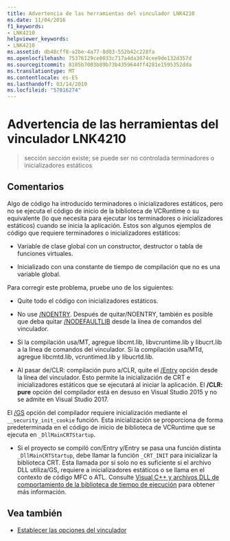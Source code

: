 ```yaml
---
title: Advertencia de las herramientas del vinculador LNK4210
ms.date: 11/04/2016
f1_keywords:
- LNK4210
helpviewer_keywords:
- LNK4210
ms.assetid: db48cff8-a2be-4a77-8d03-552b42c228fa
ms.openlocfilehash: 75376129ce0033c717a4da3074cee9de132d357d
ms.sourcegitcommit: 8105b7003b89b73b4359644ff4281e1595352dda
ms.translationtype: MT
ms.contentlocale: es-ES
ms.lasthandoff: 03/14/2019
ms.locfileid: "57816274"
---
```

# <a name="linker-tools-warning-lnk4210"></a>Advertencia de las herramientas del vinculador LNK4210

> sección *sección* existe; se puede ser no controlada terminadores o inicializadores estáticos

## <a name="remarks"></a>Comentarios

Algo de código ha introducido terminadores o inicializadores estáticos, pero no se ejecuta el código de inicio de la biblioteca de VCRuntime o su equivalente (lo que necesita para ejecutar los terminadores o inicializadores estáticos) cuando se inicia la aplicación. Estos son algunos ejemplos de código que requiere terminadores o inicializadores estáticos:

- Variable de clase global con un constructor, destructor o tabla de funciones virtuales.

- Inicializado con una constante de tiempo de compilación que no es una variable global.

Para corregir este problema, pruebe uno de los siguientes:

- Quite todo el código con inicializadores estáticos.

- No use [/NOENTRY](../../build/reference/noentry-no-entry-point.md). Después de quitar/NOENTRY, también es posible que deba quitar [/NODEFAULTLIB](../../build/reference/nodefaultlib-ignore-libraries.md) desde la línea de comandos del vinculador.

- Si la compilación usa/MT, agregue libcmt.lib, libvcruntime.lib y libucrt.lib a la línea de comandos del vinculador. Si la compilación usa/MTd, agregue libcmtd.lib, vcruntimed.lib y libucrtd.lib.

- Al pasar de/CLR: compilación puro a/CLR, quite el [/Entry](../../build/reference/entry-entry-point-symbol.md) opción desde la línea del vinculador. Esto permite la inicialización de CRT e inicializadores estáticos que se ejecutará al iniciar la aplicación. El **/CLR: pure** opción del compilador está en desuso en Visual Studio 2015 y no se admite en Visual Studio 2017.

El [/GS](../../build/reference/gs-buffer-security-check.md) opción del compilador requiere inicialización mediante el `__security_init_cookie` función. Esta inicialización se proporciona de forma predeterminada en el código de inicio de biblioteca de VCRuntime que se ejecuta en `_DllMainCRTStartup`.

- Si el proyecto se compiló con/Entry y/Entry se pasa una función distinta `_DllMainCRTStartup`, debe llamar la función `_CRT_INIT` para inicializar la biblioteca CRT. Esta llamada por sí solo no es suficiente si el archivo DLL utiliza/GS, requiere a inicializadores estáticos o se llama en el contexto de código MFC o ATL. Consulte [Visual C++ y archivos DLL de comportamiento de la biblioteca de tiempo de ejecución](../../build/run-time-library-behavior.md) para obtener más información.

## <a name="see-also"></a>Vea también

- [Establecer las opciones del vinculador](../../build/reference/linking.md)
